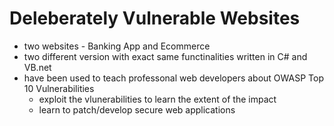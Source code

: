 # Deleberately Vulnerable Websites
- two websites - Banking App and Ecommerce
- two different version with exact same functinalities written in C# and VB.net
- have been used to teach professonal web developers about OWASP Top 10 Vulnerabilities
  - exploit the vlunerabilities to learn the extent of the impact
  - learn to patch/develop secure web applications
  
